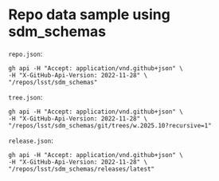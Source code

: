 # Repo data sample using sdm_schemas

`repo.json`:

```
gh api -H "Accept: application/vnd.github+json" \
-H "X-GitHub-Api-Version: 2022-11-28" \
"/repos/lsst/sdm_schemas"
```

`tree.json`:

```
gh api -H "Accept: application/vnd.github+json" \
-H "X-GitHub-Api-Version: 2022-11-28" \
"/repos/lsst/sdm_schemas/git/trees/w.2025.10?recursive=1"
```

`release.json`:

```
gh api -H "Accept: application/vnd.github+json" \
-H "X-GitHub-Api-Version: 2022-11-28" \
"/repos/lsst/sdm_schemas/releases/latest"
```

